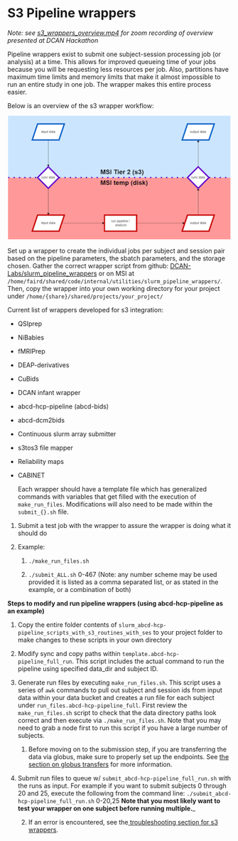# S3 Pipeline wrappers

_Note: see [s3_wrappers_overview.mp4](https://drive.google.com/file/d/1kr9B0ZGZxHGVj4xzl1qMZYY7Qyeg8TYV/view?usp=sharing) for zoom recording of overview presented at DCAN Hackathon_


Pipeline wrappers exist to submit one subject-session processing job (or analysis) at a time. This allows for improved queueing time of your jobs because you will be requesting less resources per job. Also, partitions have maximum time limits and memory limits that make it almost impossible to run an entire study in one job. The wrapper makes this entire process easier. 


Below is an overview of the s3 wrapper workflow:

![wrapper workflow chart](img/wrapper.png)

Set up a wrapper to create the individual jobs per subject and session pair based on the pipeline parameters, the sbatch parameters, and the storage chosen. Gather the correct wrapper script from github: [DCAN-Labs/slurm_pipeline_wrappers](https://github.com/DCAN-Labs/slurm_pipeline_wrappers) or on MSI at `/home/faird/shared/code/internal/utilities/slurm_pipeline_wrappers/`. Then, copy the wrapper into your own working directory for your project under  `/home/{share}/shared/projects/your_project/`


Current list of wrappers developed for s3 integration:

* QSIprep

* NiBabies

* fMRIPrep

* DEAP-derivatives

* CuBids

* DCAN infant wrapper

* abcd-hcp-pipeline (abcd-bids)

* abcd-dcm2bids

* Continuous slurm array submitter

* s3tos3 file mapper

* Reliability maps

* CABINET

    Each wrapper should have a template file which has generalized commands with variables that get filled with the execution of `make_run_files`. Modifications will also need to be made within the `submit_{}.sh` file. 

1. Submit a test job with the wrapper to assure the wrapper is doing what it should do

2. Example: 

    1. `./make_run_files.sh`

    2. `./submit_ALL.sh` 0-467 (Note: any number scheme may be used provided it is listed as a comma separated list, or as stated in the example, or a combination of both)

**Steps to modify and run pipeline wrappers (using abcd-hcp-pipeline as an example)**



1. Copy the entire folder contents of `slurm_abcd-hcp-pipeline_scripts_with_s3_routines_with_ses` to your project folder to make changes to these scripts in your own directory

2. Modify sync and copy paths within `template.abcd-hcp-pipeline_full_run`. This script includes the actual command to run the pipeline using specified data_dir and subject ID.

3. Generate run files by executing `make_run_files.sh`. This script uses a series of `awk` commands to pull out subject and session ids from input data within your data bucket and creates a run file for each subject under `run_files.abcd-hcp-pipeline_full`. First review the `make_run_files.sh` script to check that the data directory paths look correct and then execute via `./make_run_files.sh`. Note that you may need to grab a node first to run this script if you have a large number of subjects.

    1. Before moving on to the submission step, if you are transferring the data via globus, make sure to properly set up the endpoints. See [the section on globus transfers](uploads.md#Globus) for more information.

4. Submit run files to queue w/ `submit_abcd-hcp-pipeline_full_run.sh` with the runs as input. For example if you want to submit subjects 0 through 20 and 25, execute the following from the command line: `./submit_abcd-hcp-pipeline_full_run.sh` 0-20,25 **Note that you most likely want to test your wrapper on one subject before running multiple.**_

    2. If an error is encountered, see the[ troubleshooting section for s3 wrappers](#23-5-s3-wrapper-troubleshooting-process).